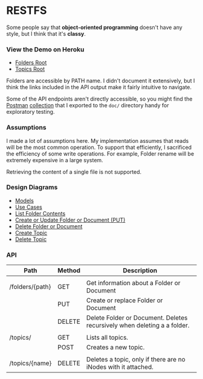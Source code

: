 # RESTFS

Some people say that **object-oriented programming** doesn't have any style, but I 
think that it's **classy**.

### View the Demo on Heroku
* [Folders Root](https://restfs.herokuapp.com/folders/)
* [Topics Root](https://restfs.herokuapp.com/topics/)

Folders are accessible by PATH name.  I didn't document it extensively, but I
think the links included in the API output make it fairly intuitive to navigate.

Some of the API endpoints aren't directly accessible, so you might find the
[Postman](https://www.postman.com/) [collection](doc/RESTFS.postman_collection.json)
that I exported to the `doc/` directory handy for exploratory testing.

### Assumptions
I made a lot of assumptions here.  My implementation assumes that
reads will be the most common operation.  To support that efficiently,
I sacrificed the efficiency of some write operations.  For example, Folder
rename will be extremely expensive in a large system.

Retrieving the content of a single file is not supported.

### Design Diagrams
* [Models](https://cloud.smartdraw.com/share.aspx/?pubDocShare=FC8D6C4431063FB314E1BB92781FD728BF0)
* [Use Cases](https://cloud.smartdraw.com/share.aspx/?pubDocShare=F09E5C63519471BE4493FDE741802BE36C2)
* [List Folder Contents](https://cloud.smartdraw.com/share.aspx/?pubDocShare=07115C526A47DF72FBF2C970D88D146CD14)
* [Create or Update Folder or Document (PUT)](https://cloud.smartdraw.com/share.aspx/?pubDocShare=ACA57D5BBAC310025A3CBD3F825563F8E6D)
* [Delete Folder or Document](https://cloud.smartdraw.com/share.aspx/?pubDocShare=749469ABB55182A34B891535222D8F23820)
* [Create Topic](https://cloud.smartdraw.com/share.aspx/?pubDocShare=395BA4F28B17D2FA4E1A27C9D735B35D1E8)
* [Delete Topic](https://cloud.smartdraw.com/share.aspx/?pubDocShare=C1CB11AF4A61B0399B428E5AF67AE329057)

### API

| Path            | Method | Description                                                               |
|-----------------|--------|---------------------------------------------------------------------------|
|                 |        |                                                                           |
| /folders/{path} | GET    | Get information about a Folder or Document                                |
|                 | PUT    | Create or replace Folder or Document                                      |
|                 | DELETE | Delete Folder or Document.  Deletes recursively when deleting a a folder. |
|                 |        |                                                                           |
| /topics/        | GET    | Lists all topics.                                                         |
|                 | POST   | Creates a new topic.                                                      |
|                 |        |                                                                           |
| /topics/{name}  | DELETE | Deletes a topic, only if there are no iNodes with it attached.            |
